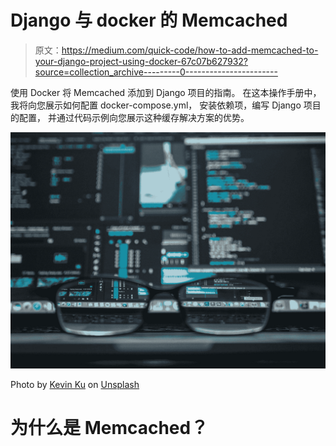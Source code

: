 # Django 与 docker 的 Memcached

> 原文：<https://medium.com/quick-code/how-to-add-memcached-to-your-django-project-using-docker-67c07b627932?source=collection_archive---------0----------------------->

使用 Docker 将 Memcached 添加到 Django 项目的指南。
在这本操作手册中，我将向您展示如何配置 docker-compose.yml，
安装依赖项，编写 Django 项目的配置，
并通过代码示例向您展示这种缓存解决方案的优势。

![](img/3bf7463966b1f754acab65c4919aeb9b.png)

Photo by [Kevin Ku](https://unsplash.com/@ikukevk?utm_source=medium&utm_medium=referral) on [Unsplash](https://unsplash.com?utm_source=medium&utm_medium=referral)

# 为什么是 Memcached？